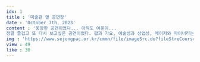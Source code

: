 ```yaml
---
idx: 1
title : '미술관 옆 공연장'
date : 'October 7th, 2023'
content : '웅장한 공연이었다... 아직도 여운이...
정말 즐겁고 또 다시 보고싶은 공연이었다. 팝과 가요, 예술성과 상업성, 메이저와 마이너라는 일도 양단의 경계로 음악을 규정짓는 것이 마치 절대의 진리인양 모든 일드의 뇌리에서 굳어져가는 지금, 밴드 <두번째달>은 새로운 감성, 새로운 음악적 체험으로 우리의 삶을 더욱 윤택하게 만들어보고자 하여 결성되었다.  '
img : 'https://www.sejongpac.or.kr/cmmn/file/imageSrc.do?fileStreCours=faec0c25744c22e99776405c0fa728021eef22be6bd6a5599f8e3c759e3a512c&streFileNm=06624b0bdd9a1f2905bf9a01bed3d66a24078277cccf491c8dad44ed96e373b4'
view : 49
like : 30
---
```

